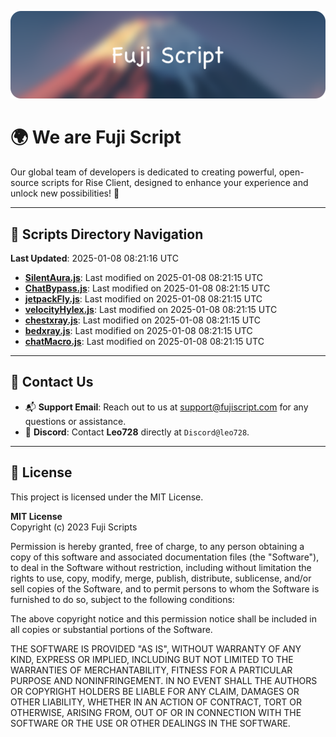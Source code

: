 ![Banner](.github/b.webp)

# 🌍 **We are Fuji Script**

Our global team of developers is dedicated to creating powerful, open-source scripts for Rise Client, designed to enhance your experience and unlock new possibilities! 🌟

---
<!-- SCRIPTS_NAVIGATION_START -->
## 📂 **Scripts Directory Navigation**

**Last Updated**: 2025-01-08 08:21:16 UTC

- **[SilentAura.js](scripts/SilentAura.js)**: Last modified on 2025-01-08 08:21:15 UTC
- **[ChatBypass.js](scripts/ChatBypass.js)**: Last modified on 2025-01-08 08:21:15 UTC
- **[jetpackFly.js](scripts/jetpackFly.js)**: Last modified on 2025-01-08 08:21:15 UTC
- **[velocityHylex.js](scripts/velocityHylex.js)**: Last modified on 2025-01-08 08:21:15 UTC
- **[chestxray.js](scripts/chestxray.js)**: Last modified on 2025-01-08 08:21:15 UTC
- **[bedxray.js](scripts/bedxray.js)**: Last modified on 2025-01-08 08:21:15 UTC
- **[chatMacro.js](scripts/chatMacro.js)**: Last modified on 2025-01-08 08:21:15 UTC

<!-- SCRIPTS_NAVIGATION_END -->

---

## 💬 **Contact Us**  
- 📬 **Support Email**: Reach out to us at [support@fujiscript.com](mailto:support@fujiscript.com) for any questions or assistance.  
- 💬 **Discord**: Contact **Leo728** directly at `Discord@leo728`.

---

## 📜 **License**

This project is licensed under the MIT License.  

**MIT License**  
Copyright (c) 2023 Fuji Scripts  

Permission is hereby granted, free of charge, to any person obtaining a copy of this software and associated documentation files (the "Software"), to deal in the Software without restriction, including without limitation the rights to use, copy, modify, merge, publish, distribute, sublicense, and/or sell copies of the Software, and to permit persons to whom the Software is furnished to do so, subject to the following conditions:  

The above copyright notice and this permission notice shall be included in all copies or substantial portions of the Software.  

THE SOFTWARE IS PROVIDED "AS IS", WITHOUT WARRANTY OF ANY KIND, EXPRESS OR IMPLIED, INCLUDING BUT NOT LIMITED TO THE WARRANTIES OF MERCHANTABILITY, FITNESS FOR A PARTICULAR PURPOSE AND NONINFRINGEMENT. IN NO EVENT SHALL THE AUTHORS OR COPYRIGHT HOLDERS BE LIABLE FOR ANY CLAIM, DAMAGES OR OTHER LIABILITY, WHETHER IN AN ACTION OF CONTRACT, TORT OR OTHERWISE, ARISING FROM, OUT OF OR IN CONNECTION WITH THE SOFTWARE OR THE USE OR OTHER DEALINGS IN THE SOFTWARE.  
